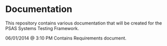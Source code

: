 Documentation
=============

This repository contains various documentation that will be created for the PSAS Systems Testing Framework. 

06/01/2014 @ 3:10 PM 
Contains Requirements document. 
